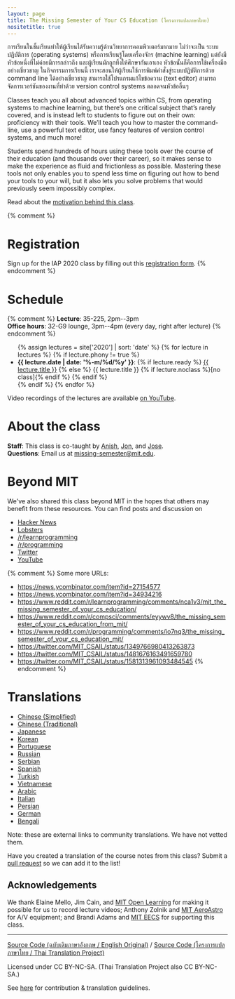 ```yaml
---
layout: page
title: The Missing Semester of Your CS Education (โครงการแปลภาษาไทย)
nositetitle: true
---
```


การเรียนในชั้นเรียนทำให้ผู้เรียนได้รับความรู้ด้านวิทยาการคอมพิวเตอร์มากมาย ไม่ว่าจะเป็น
ระบบปฏิบัติการ (operating systems) หรือการเรียนรู้โดยเครื่องจักร (machine learning)
แต่ยังมีหัวข้อหนึ่งที่ไม่ค่อยมีการกล่าวถึง และผู้เรียนมักถูกทิ้งให้ศึกษากันเอาเอง
หัวข้อนั้นก็คือการใช้เครื่องมืออย่างเชี่ยวชาญ ในกิจกรรมการเรียนนี้
เราจะสอนให้ผู้เรียนใช้การพิมพ์คำสั่งสู่ระบบปฏิบัติการด้วย command line ได้อย่างเชี่ยวชาญ
สามารถใช้โปรแกรมแก้ไขข้อความ (text editor) สามารถจัดการเวอร์ชันของงานที่ทำด้วย
version control systems ตลอดจนหัวข้ออื่นๆ

Classes teach you all about advanced topics within CS, from operating systems
to machine learning, but there’s one critical subject that’s rarely covered,
and is instead left to students to figure out on their own: proficiency with
their tools. We’ll teach you how to master the command-line, use a powerful
text editor, use fancy features of version control systems, and much more!

Students spend hundreds of hours using these tools over the course of their
education (and thousands over their career), so it makes sense to make the
experience as fluid and frictionless as possible. Mastering these tools not
only enables you to spend less time on figuring out how to bend your tools to
your will, but it also lets you solve problems that would previously seem
impossibly complex.

Read about the [motivation behind this class](/about/).

{% comment %}
# Registration

Sign up for the IAP 2020 class by filling out this [registration form](https://forms.gle/TD1KnwCSV52qexVt9).
{% endcomment %}

# Schedule

{% comment %}
**Lecture**: 35-225, 2pm--3pm<br>
**Office hours**: 32-G9 lounge, 3pm--4pm (every day, right after lecture)
{% endcomment %}

<ul>
{% assign lectures = site['2020'] | sort: 'date' %}
{% for lecture in lectures %}
    {% if lecture.phony != true %}
        <li>
        <strong>{{ lecture.date | date: '%-m/%d/%y' }}</strong>:
        {% if lecture.ready %}
            <a href="{{ lecture.url }}">{{ lecture.title }}</a>
        {% else %}
            {{ lecture.title }} {% if lecture.noclass %}[no class]{% endif %}
        {% endif %}
        </li>
    {% endif %}
{% endfor %}
</ul>

Video recordings of the lectures are available [on
YouTube](https://www.youtube.com/playlist?list=PLyzOVJj3bHQuloKGG59rS43e29ro7I57J).

# About the class

**Staff**: This class is co-taught by [Anish](https://www.anishathalye.com/), [Jon](https://thesquareplanet.com/), and [Jose](http://josejg.com/).<br>
**Questions**: Email us at [missing-semester@mit.edu](mailto:missing-semester@mit.edu).

# Beyond MIT

We've also shared this class beyond MIT in the hopes that others may
benefit from these resources. You can find posts and discussion on

 - [Hacker News](https://news.ycombinator.com/item?id=22226380)
 - [Lobsters](https://lobste.rs/s/ti1k98/missing_semester_your_cs_education_mit)
 - [/r/learnprogramming](https://www.reddit.com/r/learnprogramming/comments/eyagda/the_missing_semester_of_your_cs_education_mit/)
 - [/r/programming](https://www.reddit.com/r/programming/comments/eyagcd/the_missing_semester_of_your_cs_education_mit/)
 - [Twitter](https://twitter.com/jonhoo/status/1224383452591509507)
 - [YouTube](https://www.youtube.com/playlist?list=PLyzOVJj3bHQuloKGG59rS43e29ro7I57J)

{% comment %}
Some more URLs:

- https://news.ycombinator.com/item?id=27154577
- https://news.ycombinator.com/item?id=34934216
- https://www.reddit.com/r/learnprogramming/comments/nca1v3/mit_the_missing_semester_of_your_cs_education/
- https://www.reddit.com/r/compsci/comments/eyywv8/the_missing_semester_of_your_cs_education_from_mit/
- https://www.reddit.com/r/programming/comments/io7nq3/the_missing_semester_of_your_cs_education_mit/
- https://twitter.com/MIT_CSAIL/status/1349766980413263873
- https://twitter.com/MIT_CSAIL/status/1481676163491659780
- https://twitter.com/MIT_CSAIL/status/1581313961093484545
{% endcomment %}

# Translations

- [Chinese (Simplified)](https://missing-semester-cn.github.io/)
- [Chinese (Traditional)](https://missing-semester-zh-hant.github.io/)
- [Japanese](https://missing-semester-jp.github.io/)
- [Korean](https://missing-semester-kr.github.io/)
- [Portuguese](https://missing-semester-pt.github.io/)
- [Russian](https://missing-semester-rus.github.io/)
- [Serbian](https://netboxify.com/missing-semester/)
- [Spanish](https://missing-semester-esp.github.io/)
- [Turkish](https://missing-semester-tr.github.io/)
- [Vietnamese](https://missing-semester-vn.github.io/)
- [Arabic](https://missing-semester-ar.github.io/)
- [Italian](https://missing-semester-it.github.io/)
- [Persian](https://missing-semester-fa.github.io/)
- [German](https://missing-semester-de.github.io/)
- [Bengali](https://missing-semester-bn.github.io/)

Note: these are external links to community translations. We have not vetted
them.

Have you created a translation of the course notes from this class? Submit a
[pull request](https://github.com/missing-semester/missing-semester/pulls) so
we can add it to the list!

## Acknowledgements

We thank Elaine Mello, Jim Cain, and [MIT Open
Learning](https://openlearning.mit.edu/) for making it possible for us to
record lecture videos; Anthony Zolnik and [MIT
AeroAstro](https://aeroastro.mit.edu/) for A/V equipment; and Brandi Adams and
[MIT EECS](https://www.eecs.mit.edu/) for supporting this class.

---

<div class="small center">
<p><a href="https://github.com/missing-semester/missing-semester">Source Code (ฉบับเดิมภาษาอังกฤษ / English Original)</a> / <a href="https://github.com/LunaticNeko/missing-semester-th">Source Code (โครงการแปลภาษาไทย / Thai Translation Project)</a></p>
<p>Licensed under CC BY-NC-SA. (Thai Translation Project also CC BY-NC-SA.)</p>
<p>See <a href="/license/">here</a> for contribution &amp; translation guidelines.</p>
</div>
